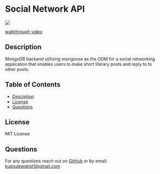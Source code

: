 # Social Network API
  <img src='https://img.shields.io/badge/LICENSE-MIT-blue'/> 
  
  [walkthrough video](https://drive.google.com/file/d/1Qv-yy9GpniE7yq4okWH_sg6SuEvoHdzF/view)
  ## Description
  MongoDB backend utilizing mongoose as the ODM for a social networking application that enables users to make short literary posts and reply to to other posts.
  ## Table of Contents
  * [Desciption](#description) 
  * [License](#license)
  * [Questions](#questions)
  ## License
  MIT License
  ## Questions
  For any questions reach out on [GitHub](https://github.com/paulkup) or by email: kupiszewskist1@gmail.com

